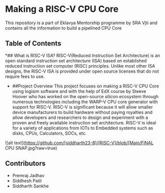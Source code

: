 # Making a RISC-V CPU Core
This repository is a part of Eklavya Mentorship programme by SRA Vjti and contains all the information to build a pipelined CPU Core
## Table of Contents
*## What is RISC-V ISA?
RISC-V(Reduced Instruction Set Architecture) is an open standard instruction set architecture (ISA)
based on established reduced instruction set computer (RISC) principles. Unlike most other ISA
designs, the RISC-V ISA is provided under open source licenses that do not require fees to use.
* ##Project Overview
This project focuses on making a RISC-V CPU Core using logisim software and with the help of
EdX course by Steeve Hoover who has worked on the open-source silicon ecosystem through
numerous technologies including the WARP-V CPU core generator with support for RISC-V.
RISC-V is significant because it will allow smaller device manufacturers to build hardware
without paying royalties and allow developers and researchers to design and experiment with a
proven and freely available instruction set architecture. RISC-V is ideal for a variety of
applications from IOTs to Embedded systems such as disks, CPUs, Calculators, SOCs, etc.

![alt text](https://github.com/[siddharth23-8]/[RISC-V]/blob/[Main/FINAL CPU SNAP.jpg?raw=true)

## Contributors
* Premraj Jadhav
* Siddhesh Patil
* Siddharth Sankhe
